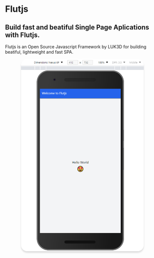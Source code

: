 # Flutjs
## Build fast and beatiful Single Page Aplications with Flutjs.

Flutjs is an Open Source Javascript Framework by LUK3D for building beatiful, lightweight and fast SPA.

<div class="container">
    <img class="preview" src="./screenshots/flutjs_helloworld_app.png" width="400px">
</div>

<style>
    .preview{
       border-radius: 20px; 
       box-shadow: 0px 5px 5px rgba(0, 0, 0, 0.13);
    }
    .container{
        display: flex;
        justify-content: center;
        align-items: center;
    }
</style>